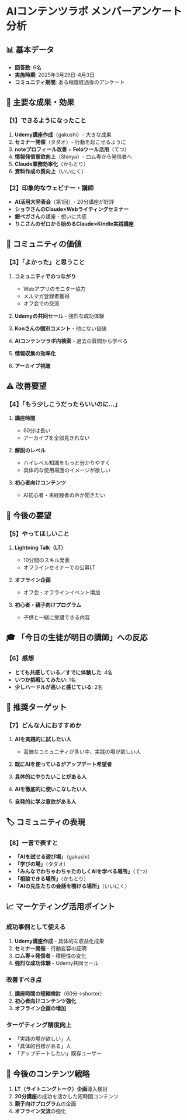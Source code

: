 # AIコンテンツラボ メンバーアンケート分析

## 📊 基本データ
- **回答数**: 6名
- **実施時期**: 2025年3月29日-4月3日
- **コミュニティ期間**: ある程度経過後のアンケート

## 🎯 主要な成果・効果

### 【1】できるようになったこと
1. **Udemy講座作成**（gakushi）- 大きな成果
2. **セミナー開催**（タダオ）- 行動を起こせるように
3. **noteプロフィール改善** + **Feloツール活用**（てつ）
4. **情報発信意欲向上**（Shinya）- ロム専から発信者へ
5. **Claude業務効率化**（かもとり）
6. **資料作成の質向上**（いいにく）

### 【2】印象的なウェビナー・講師
- **AI活用大発表会**（第1回）- 20分講座が好評
- **ショウさんのClaude×Webライティングセミナー**
- **銀ペガさん**の講座 - 想いに共感
- **りこさんのゼロから始めるClaude×Kindle実践講座**

## 💎 コミュニティの価値

### 【3】「よかった」と思うこと
1. **コミュニティでのつながり**
   - Webアプリのモニター協力
   - メルマガ登録者獲得
   - オフ会での交流
   
2. **Udemyの共同セール** - 強烈な成功体験
3. **Konさんの個別コメント** - 他にない価値
4. **AIコンテンツラボ内検索** - 過去の質問から学べる
5. **情報収集の効率化**
6. **アーカイブ視聴**

## ⚠️ 改善要望

### 【4】「もう少しこうだったらいいのに...」
1. **講座時間**
   - 60分は長い
   - アーカイブを全部見きれない
   
2. **解説のレベル**
   - ハイレベル知識をもっと分かりやすく
   - 具体的な使用場面のイメージが欲しい
   
3. **初心者向けコンテンツ**
   - AI初心者・未経験者の声が聞きたい

## 🚀 今後の要望

### 【5】やってほしいこと
1. **Lightning Talk（LT）**
   - 10分間のスキル発表
   - オフラインセミナーでの公募LT
   
2. **オフライン企画**
   - オフ会・オフラインイベント増加
   
3. **初心者・親子向けプログラム**
   - 子供と一緒に受講できる内容

## 🎓 「今日の生徒が明日の講師」への反応

### 【6】感想
- **とても共感している／すでに体験した**: 4名
- **いつか挑戦してみたい**: 1名  
- **少しハードルが高いと感じている**: 2名

## 👥 推奨ターゲット

### 【7】どんな人におすすめか
1. **AIを実践的に試したい人**
   - 高価なコミュニティが多い中、実践の場が欲しい人
   
2. **既にAIを使っているがアップデート希望者**
   
3. **具体的にやりたいことがある人**
   
4. **AIを徹底的に使いこなしたい人**
   
5. **自発的に学ぶ意欲がある人**

## 🏷️ コミュニティの表現

### 【8】一言で表すと
- **「AIを試せる遊び場」**（gakushi）
- **「学びの場」**（タダオ）
- **「みんなでわちゃわちゃたのしくAIを学べる場所」**（てつ）
- **「相談できる場所」**（かもとり）
- **「AIの先生たちの会話を覗ける場所」**（いいにく）

## 📈 マーケティング活用ポイント

### 成功事例として使える
1. **Udemy講座作成** - 具体的な収益化成果
2. **セミナー開催** - 行動変容の証明
3. **ロム専→発信者** - 積極性の変化
4. **強烈な成功体験** - Udemy共同セール

### 改善すべき点
1. **講座時間の短縮検討**（60分→shorter）
2. **初心者向けコンテンツ強化**
3. **オフライン企画の増加**

### ターゲティング精度向上
- 「実践の場が欲しい」人
- 「具体的目標がある」人
- 「アップデートしたい」既存ユーザー

## 🎯 今後のコンテンツ戦略

1. **LT（ライトニングトーク）企画**導入検討
2. **20分講座**の成功を活かした短時間コンテンツ
3. **親子向けプログラム**の企画
4. **オフライン交流**の強化